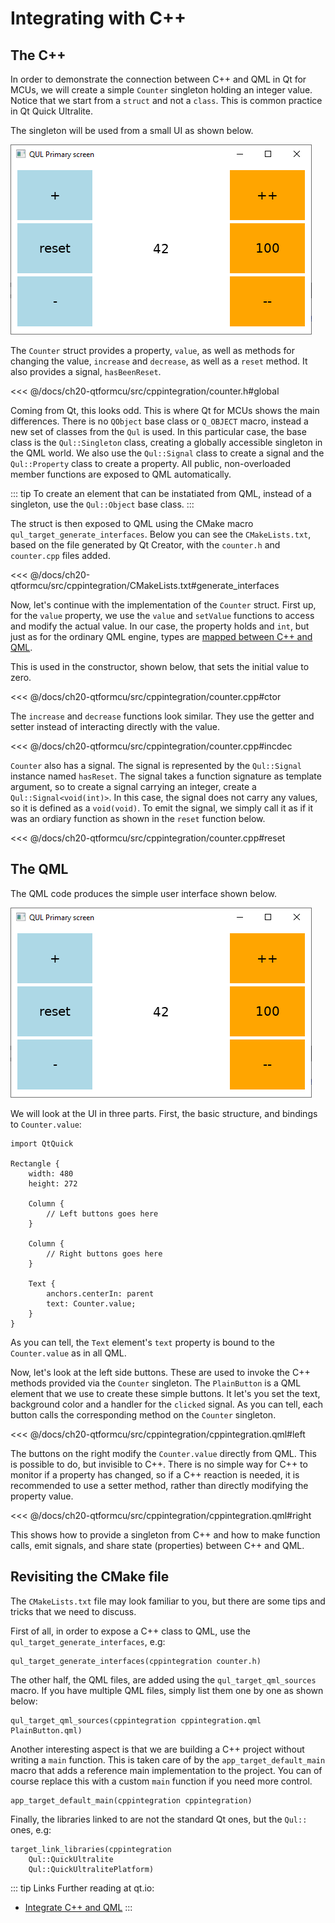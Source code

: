 # Integrating with C++

## The C++

In order to demonstrate the connection between C++ and QML in Qt for MCUs, we will create a simple ``Counter`` singleton holding an integer value. Notice that we start from a ``struct`` and not a ``class``. This is common practice in Qt Quick Ultralite. 

The singleton will be used from a small UI as shown below.

![](./assets/counter.png)

The ``Counter`` struct provides a property, ``value``, as well as methods for changing the value, ``increase`` and ``decrease``, as well as a ``reset`` method. It also provides a signal, ``hasBeenReset``.

<<< @/docs/ch20-qtformcu/src/cppintegration/counter.h#global

Coming from Qt, this looks odd. This is where Qt for MCUs shows the main differences. There is no ``QObject`` base class or ``Q_OBJECT`` macro, instead a new set of classes from the ``Qul`` is used. In this particular case, the base class is the ``Qul::Singleton`` class, creating a globally accessible singleton in the QML world. We also use the ``Qul::Signal`` class to create a signal and the ``Qul::Property`` class to create a property. All public, non-overloaded member functions are exposed to QML automatically.

::: tip
To create an element that can be instatiated from QML, instead of a singleton, use the ``Qul::Object`` base class.
:::

The struct is then exposed to QML using the CMake macro ``qul_target_generate_interfaces``. Below you can see the ``CMakeLists.txt``, based on the file generated by Qt Creator, with the ``counter.h`` and ``counter.cpp`` files added.

<<< @/docs/ch20-qtformcu/src/cppintegration/CMakeLists.txt#generate_interfaces

Now, let's continue with the implementation of the ``Counter`` struct. First up, for the ``value`` property, we use the ``value`` and ``setValue`` functions to access and modify the actual value. In our case, the property holds and ``int``, but just as for the ordinary QML engine, types are [mapped between C++ and QML](https://doc.qt.io/QtForMCUs/qtul-integratecppqml.html#type-mapping).

This is used in the constructor, shown below, that sets the initial value to zero.

<<< @/docs/ch20-qtformcu/src/cppintegration/counter.cpp#ctor

The ``increase`` and ``decrease`` functions look similar. They use the getter and setter instead of interacting directly with the value.

<<< @/docs/ch20-qtformcu/src/cppintegration/counter.cpp#incdec

``Counter`` also has a signal. The signal is represented by the ``Qul::Signal`` instance named ``hasReset``. The signal takes a function signature as template argument, so to create a signal carrying an integer, create a ``Qul::Signal<void(int)>``. In this case, the signal does not carry any values, so it is defined as a `void(void)`. To emit the signal, we simply call it as if it was an ordiary function as shown in the ``reset`` function below.

<<< @/docs/ch20-qtformcu/src/cppintegration/counter.cpp#reset

## The QML

The QML code produces the simple user interface shown below.

![](./assets/counter.png)

We will look at the UI in three parts. First, the basic structure, and bindings to ``Counter.value``:

```
import QtQuick

Rectangle {
    width: 480
    height: 272

    Column {
        // Left buttons goes here
    }

    Column {
        // Right buttons goes here
    }

    Text {
        anchors.centerIn: parent
        text: Counter.value;
    }
}
```

As you can tell, the ``Text`` element's ``text`` property is bound to the ``Counter.value`` as in all QML.

Now, let's look at the left side buttons. These are used to invoke the C++ methods provided via the ``Counter`` singleton. The ``PlainButton`` is a QML element that we use to create these simple buttons. It let's you set the text, background color and a handler for the ``clicked`` signal. As you can tell, each button calls the corresponding method on the ``Counter`` singleton.

<<< @/docs/ch20-qtformcu/src/cppintegration/cppintegration.qml#left

The buttons on the right modify the ``Counter.value`` directly from QML. This is possible to do, but invisible to C++. There is no simple way for C++ to monitor if a property has changed, so if a C++ reaction is needed, it is recommended to use a setter method, rather than directly modifying the property value.

<<< @/docs/ch20-qtformcu/src/cppintegration/cppintegration.qml#right

This shows how to provide a singleton from C++ and how to make function calls, emit signals, and share state (properties) between C++ and QML.

## Revisiting the CMake file

The ``CMakeLists.txt`` file may look familiar to you, but there are some tips and tricks that we need to discuss.

First of all, in order to expose a C++ class to QML, use the ``qul_target_generate_interfaces``, e.g:

```
qul_target_generate_interfaces(cppintegration counter.h)
```

The other half, the QML files, are added using the ``qul_target_qml_sources`` macro. If you have multiple QML files, simply list them one by one as shown below:

```
qul_target_qml_sources(cppintegration cppintegration.qml PlainButton.qml)
```

Another interesting aspect is that we are building a C++ project without writing a ``main`` function. This is taken care of by the ``app_target_default_main`` macro that adds a reference main implementation to the project. You can of course replace this with a custom ``main`` function if you need more control.

```
app_target_default_main(cppintegration cppintegration)
```

Finally, the libraries linked to are not the standard Qt ones, but the ``Qul::`` ones, e.g:

```
target_link_libraries(cppintegration
    Qul::QuickUltralite
    Qul::QuickUltralitePlatform)
```

        
::: tip Links
Further reading at qt.io:
* [Integrate C++ and QML](https://doc.qt.io/QtForMCUs/qtul-integratecppqml.html)
:::
